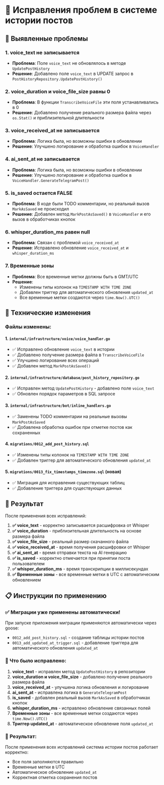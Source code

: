 # 🔧 Исправления проблем в системе истории постов

## 🚨 Выявленные проблемы

### 1. **voice_text не записывается**
- **Проблема**: Поле `voice_text` не обновлялось в методе `UpdatePostHistory`
- **Решение**: Добавлено поле `voice_text` в UPDATE запрос в `PostHistoryRepository.UpdatePostHistory()`

### 2. **voice_duration и voice_file_size равны 0**
- **Проблема**: В функции `TranscribeVoiceFile` эти поля устанавливались в 0
- **Решение**: Добавлено получение реального размера файла через `os.Stat()` и приблизительной длительности

### 3. **voice_received_at не записывается**
- **Проблема**: Логика была, но возможны ошибки в обновлении
- **Решение**: Улучшено логирование и обработка ошибок в `VoiceHandler`

### 4. **ai_sent_at не записывается**
- **Проблема**: Логика была, но возможны ошибки в обновлении
- **Решение**: Улучшено логирование и обработка ошибок в `VoiceHandler.GenerateTelegramPost()`

### 5. **is_saved остается FALSE**
- **Проблема**: В коде были TODO комментарии, но реальный вызов `MarkAsSaved` не происходил
- **Решение**: Добавлен метод `MarkPostAsSaved()` в `VoiceHandler` и его вызов в обработчиках кнопок

### 6. **whisper_duration_ms равен null**
- **Проблема**: Связан с проблемой `voice_received_at`
- **Решение**: Исправлено обновление `voice_received_at` и `whisper_duration_ms`

### 7. **Временные зоны**
- **Проблема**: Все временные метки должны быть в GMT/UTC
- **Решение**: 
  - Изменены типы колонок на `TIMESTAMP WITH TIME ZONE`
  - Добавлен триггер для автоматического обновления `updated_at`
  - Все временные метки создаются через `time.Now().UTC()`

## 🔧 Технические изменения

### Файлы изменены:

#### 1. `internal/infrastructure/voice/voice_handler.go`
- ✅ Исправлено обновление `voice_text` в истории
- ✅ Добавлено получение размера файла в `TranscribeVoiceFile`
- ✅ Улучшено логирование всех операций
- ✅ Добавлен метод `MarkPostAsSaved()`

#### 2. `internal/infrastructure/database/post_history_repository.go`
- ✅ Исправлен метод `UpdatePostHistory` - добавлено поле `voice_text`
- ✅ Обновлен порядок параметров в SQL запросе

#### 3. `internal/infrastructure/bot/inline_handlers.go`
- ✅ Заменены TODO комментарии на реальные вызовы `MarkPostAsSaved`
- ✅ Добавлена обработка ошибок при отметке постов как сохраненных

#### 4. `migrations/0012_add_post_history.sql`
- ✅ Изменены типы колонок на `TIMESTAMP WITH TIME ZONE`
- ✅ Добавлен триггер для автоматического обновления `updated_at`

#### 5. `migrations/0013_fix_timestamps_timezone.sql` (новая)
- ✅ Миграция для исправления существующих таблиц
- ✅ Добавление триггера для существующих данных

## 🚀 Результат

После применения всех исправлений:

1. **✅ voice_text** - корректно записывается расшифровка от Whisper
2. **✅ voice_duration** - приблизительная длительность на основе размера файла
3. **✅ voice_file_size** - реальный размер скачанного файла
4. **✅ voice_received_at** - время получения расшифровки от Whisper
5. **✅ ai_sent_at** - время отправки текста на AI генерацию
6. **✅ is_saved** - корректно отмечается при принятии поста пользователем
7. **✅ whisper_duration_ms** - время транскрипции в миллисекундах
8. **✅ Временные зоны** - все временные метки в UTC с автоматическим обновлением

## 📋 Инструкции по применению

### ✅ **Миграции уже применены автоматически!**

При запуске приложения миграции применяются автоматически через goose:
- `0012_add_post_history.sql` - создание таблицы истории постов
- `0013_add_updated_at_trigger.sql` - добавление триггера для автоматического обновления `updated_at`

### 🔧 **Что было исправлено:**

1. **voice_text** - исправлен метод `UpdatePostHistory` в репозитории
2. **voice_duration и voice_file_size** - добавлено получение реального размера файла
3. **voice_received_at** - улучшена логика обновления и логирование
4. **ai_sent_at** - исправлена логика в `GenerateTelegramPost`
5. **is_saved** - добавлен реальный вызов `MarkAsSaved` в обработчиках кнопок
6. **whisper_duration_ms** - исправлено обновление связанных полей
7. **Временные зоны** - все временные метки создаются через `time.Now().UTC()`
8. **Триггер updated_at** - автоматическое обновление поля `updated_at`

### 🚀 **Результат:**

После применения всех исправлений система истории постов работает корректно:
- Все поля заполняются правильно
- Временные метки в UTC
- Автоматическое обновление `updated_at`
- Корректная отметка сохранения постов
